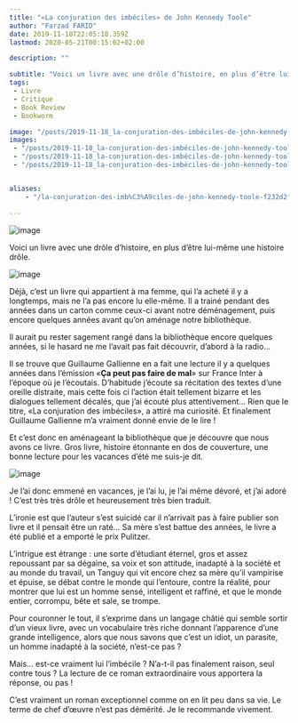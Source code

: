 ```yaml
---
title: "«La conjuration des imbéciles» de John Kennedy Toole"
author: "Farzad FARID"
date: 2019-11-18T22:05:18.359Z
lastmod: 2020-05-21T00:15:02+02:00

description: ""

subtitle: "Voici un livre avec une drôle d’histoire, en plus d’être lui-même une histoire très drôle."
tags:
 - Livre
 - Critique
 - Book Review
 - Bookworm

image: "/posts/2019-11-18_la-conjuration-des-imbéciles-de-john-kennedy-toole/images/1.jpeg" 
images:
 - "/posts/2019-11-18_la-conjuration-des-imbéciles-de-john-kennedy-toole/images/1.jpeg"
 - "/posts/2019-11-18_la-conjuration-des-imbéciles-de-john-kennedy-toole/images/2.jpeg"
 - "/posts/2019-11-18_la-conjuration-des-imbéciles-de-john-kennedy-toole/images/3.jpeg"


aliases:
    - "/la-conjuration-des-imb%C3%A9ciles-de-john-kennedy-toole-f232d2fc76f0"

---
```


![image](/posts/2019-11-18_la-conjuration-des-imbéciles-de-john-kennedy-toole/images/1.jpeg#layoutTextWidth)



Voici un livre avec une drôle d’histoire, en plus d’être lui-même une histoire drôle.




![image](/posts/2019-11-18_la-conjuration-des-imbéciles-de-john-kennedy-toole/images/2.jpeg#layoutOutsetLeft)



Déjà, c’est un livre qui appartient à ma femme, qui l’a acheté il y a longtemps, mais ne l’a pas encore lu elle-même. Il a trainé pendant des années dans un carton comme ceux-ci avant notre déménagement, puis encore quelques années avant qu’on aménage notre bibliothèque.

Il aurait pu rester sagement rangé dans la bibliothèque encore quelques années, si le hasard ne me l’avait pas fait découvrir, d’abord à la radio…

Il se trouve que Guillaume Gallienne en a fait une lecture il y a quelques années dans l’émission «**Ça peut pas faire de mal**» sur France Inter à l’époque où je l’écoutais. D’habitude j’écoute sa récitation des textes d’une oreille distraite, mais cette fois ci l’action était tellement bizarre et les dialogues tellement décalés, que j’ai écouté plus attentivement… Rien que le titre, «La conjuration des imbéciles», a attiré ma curiosité. Et finalement Guillaume Gallienne m’a vraiment donné envie de le lire !

Et c’est donc en aménageant la bibliothèque que je découvre que nous avons ce livre. Gros livre, histoire étonnante en dos de couverture, une bonne lecture pour les vacances d’été me suis-je dit.




![image](/posts/2019-11-18_la-conjuration-des-imbéciles-de-john-kennedy-toole/images/3.jpeg#layoutTextWidth)



Je l’ai donc emmené en vacances, je l’ai lu, je l’ai même dévoré, et j’ai adoré ! C’est très très drôle et heureusement très bien traduit.

L’ironie est que l’auteur s’est suicidé car il n’arrivait pas à faire publier son livre et il pensait être un raté… Sa mère s’est battue des années, le livre a été publié et a emporté le prix Pulitzer.

L’intrigue est étrange : une sorte d’étudiant éternel, gros et assez repoussant par sa dégaine, sa voix et son attitude, inadapté à la société et au monde du travail, un Tanguy qui vit encore chez sa mère qu’il vampirise et épuise, se débat contre le monde qui l’entoure, contre la réalité, pour montrer que lui est un homme sensé, intelligent et raffiné, et que le monde entier, corrompu, bête et sale, se trompe.

Pour couronner le tout, il s’exprime dans un langage châtié qui semble sortir d’un vieux livre, avec un vocabulaire très riche donnant l’apparence d’une grande intelligence, alors que nous savons que c’est un idiot, un parasite, un homme inadapté à la société, n’est-ce pas ?

Mais… est-ce vraiment lui l’imbécile ? N’a-t-il pas finalement raison, seul contre tous ? La lecture de ce roman extraordinaire vous apportera la réponse, ou pas !

C’est vraiment un roman exceptionnel comme on en lit peu dans sa vie. Le terme de chef d’œuvre n’est pas démérité. Je le recommande vivement.
